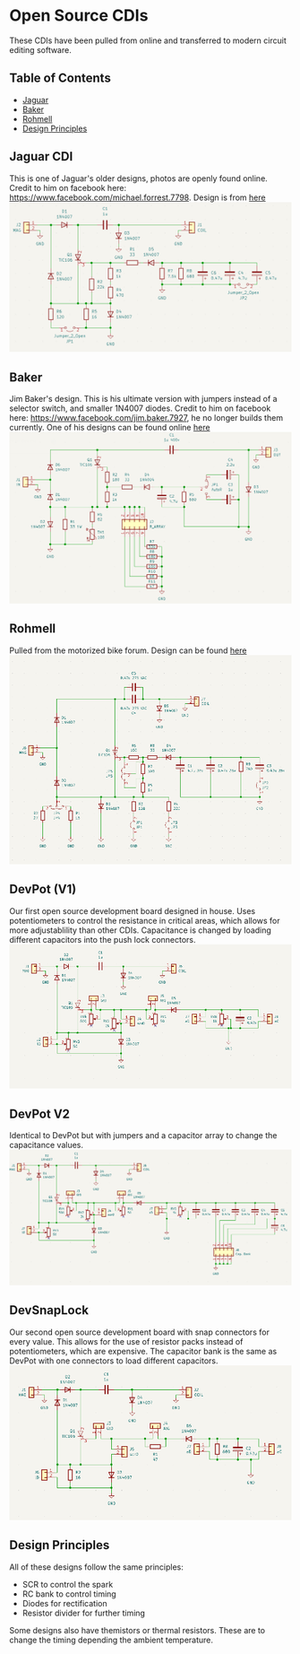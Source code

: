# Open Source CDIs
These CDIs have been pulled from online and transferred to modern circuit editing software.

## Table of Contents
- [Jaguar](#jaguar)
- [Baker](#baker)
- [Rohmell](#rohmell)
- [Design Principles](#designprinciples)

## Jaguar CDI
This is one of Jaguar's older designs, photos are openly found online. Credit to him on facebook here: https://www.facebook.com/michael.forrest.7798. Design is from [here](https://www.dragonfly75.com/motorbike/CDI/CDI-layout.jpg)
![Jaguar CDI Image](https://github.com/MBI-Ignitions/MBI_Ignition_Systems/blob/main/Open%20Source%20CDIs/Jaguar/Schematic.PNG)

## Baker 
Jim Baker's design. This is his ultimate version with jumpers instead of a selector switch, and smaller 1N4007 diodes. Credit to him on facebook here: https://www.facebook.com/jim.baker.7927, he no longer builds them currently. 
One of his designs can be found online [here](https://www.blasterforum.com/media/zappy-cdi-coil-fired-adjustable-ignition.9499/full?d=1545531996)
![Baker CDI Image](https://github.com/MBI-Ignitions/MBI_Ignition_Systems/blob/main/Open%20Source%20CDIs/Baker/Schematic.PNG)

## Rohmell
Pulled from the motorized bike forum. Design can be found [here](https://www.google.com/url?sa=i&url=https%3A%2F%2Fmotoredbikes.com%2Fthreads%2Fcdi-upgrade.45720%2F&psig=AOvVaw3EV8G8pml-__hgrAlN-TIA&ust=1705089441070000&source=images&cd=vfe&opi=89978449&ved=0CBMQjRxqFwoTCIim86mP1oMDFQAAAAAdAAAAABAD)
![Rohmell CDI Image](https://github.com/MBI-Ignitions/MBI_Ignition_Systems/blob/main/Open%20Source%20CDIs/Rohmell/Schematic.PNG)

## DevPot (V1)
Our first open source development board designed in house. Uses potentiometers to control the resistance in critical areas, which allows for more adjustablility than other CDIs. Capacitance is changed by loading different capacitors into the push lock connectors.
![DevPot CDI Image](https://github.com/MBI-Ignitions/MBI_Ignition_Systems/blob/main/Open%20Source%20CDIs/DevPot/Schematic.PNG)

## DevPot V2
Identical to DevPot but with jumpers and a capacitor array to change the capacitance values.
![DevPot CDI Image](https://github.com/MBI-Ignitions/MBI_Ignition_Systems/blob/main/Open%20Source%20CDIs/DevPot_v2/Schematic.PNG)

## DevSnapLock
Our second open source development board with snap connectors for every value. This allows for the use of resistor packs instead of potentiometers, which are expensive. The capacitor bank is the same as DevPot with one connectors to load different capacitors.
![DevPot CDI Image](https://github.com/MBI-Ignitions/MBI_Ignition_Systems/blob/main/Open%20Source%20CDIs/DevSnapLock/Schematic.PNG)

## Design Principles
All of these designs follow the same principles:
- SCR to control the spark
- RC bank to control timing
- Diodes for rectification
- Resistor divider for further timing

Some designs also have themistors or thermal resistors. These are to change the timing depending the ambient temperature.
